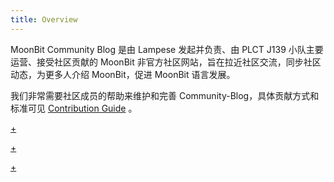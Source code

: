 ```yaml
---
title: Overview
---
```


MoonBit Community Blog 是由 Lampese 发起并负责、由 PLCT J139 小队主要运营、接受社区贡献的 MoonBit 非官方社区网站，旨在拉近社区交流，同步社区动态，为更多人介绍 MoonBit，促进 MoonBit 语言发展。

我们非常需要社区成员的帮助来维护和完善 Community-Blog，具体贡献方式和标准可见 [Contribution Guide](contribution.md) 。

[+](/overview/bodys.md#:embed)

[+](/overview/roadmap.md#:embed)

[+](/overview/copyright.md#:embed)
